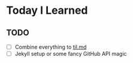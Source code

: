 # Today I Learned

## TODO
- [ ] Combine everything to [til.md](til.md)
- [ ] Jekyll setup or some fancy GitHub API magic
